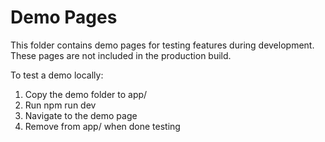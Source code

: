 # Demo Pages

This folder contains demo pages for testing features during development.
These pages are not included in the production build.

To test a demo locally:
1. Copy the demo folder to app/
2. Run npm run dev
3. Navigate to the demo page
4. Remove from app/ when done testing
